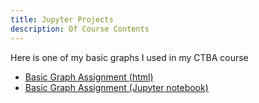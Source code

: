 ```yaml
---
title: Jupyter Projects
description: Of Course Contents
---
```


Here is one of my basic graphs I used in my CTBA course
- [Basic Graph Assignment (html)](BasicGraphAssignment.html)
- [Basic Graph Assignment (Jupyter notebook)](BasicGraphAssignment.ipynb)

